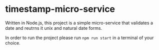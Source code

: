 # timestamp-micro-service

Written in Node.js, this project is a simple micro-service that validates a date and reutrns it 
unix and natural date forms. 

In order to run the project please run `npm run start` in a terminal of your choice. 
